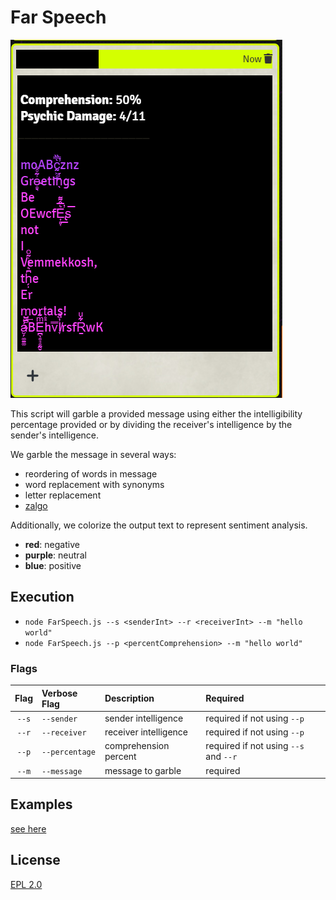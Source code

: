 # Far Speech

![50](examples/50.png)

This script will garble a provided message using either the intelligibility percentage provided or by dividing the receiver's intelligence by the sender's intelligence.

We garble the message in several ways:

- reordering of words in message
- word replacement with synonyms
- letter replacement
- [zalgo](https://lingojam.com/ZalgoText)

Additionally, we colorize the output text to represent sentiment analysis.

- **red**: negative
- **purple**: neutral
- **blue**: positive

## Execution

- `node FarSpeech.js --s <senderInt> --r <receiverInt> --m "hello world"`
- `node FarSpeech.js --p <percentComprehension> --m "hello world"`

### Flags

| Flag  | Verbose Flag   | Description | Required |
|:-----:|:---------------|:------------|:---------|
| `--s` | `--sender`     | sender intelligence | required if not using `--p` |
| `--r` | `--receiver`   | receiver intelligence | required if not using `--p` |
| `--p` | `--percentage` | comprehension percent | required if not using `--s` and `--r` |
| `--m` | `--message`    | message to garble | required |

## Examples

[see here](examples/examples.md)

## License

[EPL 2.0](license.md)
